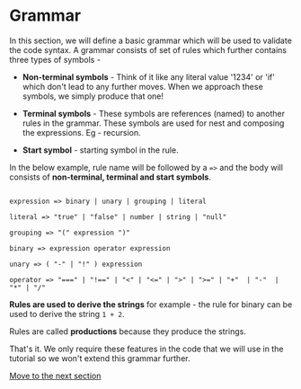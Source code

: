 # Grammar

In this section, we will define a basic grammar which will be used to validate the code syntax. A grammar consists of set of rules which further contains three types of symbols -

* **Non-terminal symbols** - Think of it like any literal value '1234' or 'if' which don't lead to any further moves. When we approach these symbols, we simply produce that one!

* **Terminal symbols** - These symbols are references (named) to another rules in the grammar. These symbols are used for nest and composing the expressions. Eg - recursion.

* **Start symbol** - starting symbol in the rule.

In the below example, rule name will be followed by a `=>` and the body will consists of **non-terminal, terminal and start symbols**.

```

expression => binary | unary | grouping | literal

literal => "true" | "false" | number | string | "null"

grouping => "(" expression ")"

binary => expression operator expression

unary => ( "-" | "!" ) expression

operator => "===" | "!==" | "<" | "<=" | ">" | ">=" | "+"  | "-"  | "*" | "/"

```

**Rules are used to derive the strings** for example - the rule for binary can be used to derive the string `1 + 2`.

Rules are called **productions** because they produce the strings.

That's it. We only require these features in the code that we will use in the tutorial so we won't extend this grammar further.

[Move to the next section](./visitor.md)
